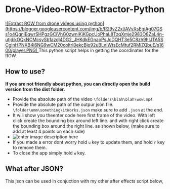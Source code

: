 ﻿# Drone-Video-ROW-Extractor-Python

<a href="https://www.youtube.com/watch?v=sk0fxf8hDyk" target="_blank">
![Extract ROW from drone videos using python](https://blogger.googleusercontent.com/img/b/R29vZ2xl/AVvXsEgiAg07GSs1o4QgniEqwrSHPgzGCiVhG0zwnIKjKGpcUoPhaL8TzqXmje2983O8ZaL4n-utjdikOQkNCMcsySb1azdj4DG2_JHKdkEGnaoPsJcDQHT3e5C8zh9hIJTA5SCgInHPNXB4i6NG9wCM20coltrl0ekcBio92uBLnIWtsEcMtuf2RMiZQbuE/s1600/player.PNG)
</a>
This python script helps in getting the coordinates for the ROW.

## How to use?

**If you are not friendly about python, you can directly open the build version from the dist folder.**

- Provide the absolute path of the video `\folders\blah\blah\wow.mp4`
- Provide the absolute path of the outpur json file. `\folder\umm\something\itWorks.json` make sure to add `.json` at the end.
- It will show you theenter code here first frame of the video. With left click create the bounding box around left line. and with right click create the bounding box around the right line. as shown below, (make sure to add at least 4 points on each side)
- ![enter image description here](https://blogger.googleusercontent.com/img/b/R29vZ2xl/AVvXsEgGSvqYzb8JD3pTabd9pzHmfbXRC5TiQ48du7MNDWj03Zey4k4kiPIkOnn_fsfUEggQrIlpuOa-cJT8G3WBBzYedRAT2MMJOTmgYwTlP8hHVFRzo0w5iUWtoROySTVBx9CbEXi-pHGNuDWFYPqKhpcHbASXogdwlw9s0Ors_USMqp1ztDwKrZ62Fxbu/s400/step2.PNG)
- If you made a error dont worry hold `u` key to update them, and hold `r` key to remove them.
- To close the app simply hold `w` key.

## What after JSON?

This json can be used in conjuction with my other after effects script below,
